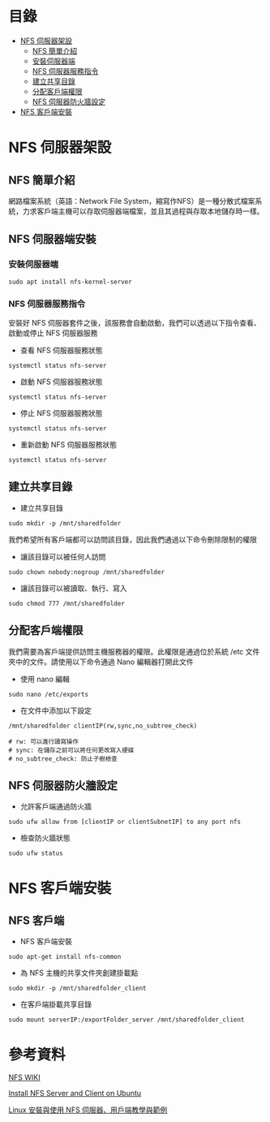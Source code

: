 # 目錄
- [NFS 伺服器架設](#nfs-伺服器架設)
  - [NFS 簡單介紹](#nfs-簡單介紹)
  - [安裝伺服器端](#安裝伺服器端)
  - [NFS 伺服器服務指令](#nfs-伺服器服務指令)
  - [建立共享目錄](#建立共享目錄)
  - [分配客戶端權限](#分配客戶端權限)
  - [NFS 伺服器防火牆設定](#nfs-伺服器防火牆設定)
- [NFS 客戶端安裝](#nfs-客戶端安裝)
# NFS 伺服器架設
## NFS 簡單介紹
網路檔案系統（英語：Network File System，縮寫作NFS）是一種分散式檔案系統，力求客戶端主機可以存取伺服器端檔案，並且其過程與存取本地儲存時一樣。
## NFS 伺服器端安裝
### 安裝伺服器端
```
sudo apt install nfs-kernel-server
```
### NFS 伺服器服務指令
安裝好 NFS 伺服器套件之後，該服務會自動啟動，我們可以透過以下指令查看、啟動或停止 NFS 伺服器服務
- 查看 NFS 伺服器服務狀態
```
systemctl status nfs-server
```
- 啟動 NFS 伺服器服務狀態
```
systemctl status nfs-server
```
- 停止 NFS 伺服器服務狀態
```
systemctl status nfs-server
```
- 重新啟動 NFS 伺服器服務狀態
```
systemctl status nfs-server
```
## 建立共享目錄
- 建立共享目錄
```
sudo mkdir -p /mnt/sharedfolder
```
我們希望所有客戶端都可以訪問該目錄，因此我們通過以下命令刪除限制的權限
- 讓該目錄可以被任何人訪問
```
sudo chown nobody:nogroup /mnt/sharedfolder
```
- 讓該目錄可以被讀取、執行、寫入
```
sudo chmod 777 /mnt/sharedfolder
```
## 分配客戶端權限
我們需要為客戶端提供訪問主機服務器的權限。此權限是通過位於系統 /etc 文件夾中的文件。請使用以下命令通過 Nano 編輯器打開此文件
- 使用 nano 編輯
```
sudo nano /etc/exports
```
- 在文件中添加以下設定
```
/mnt/sharedfolder clientIP(rw,sync,no_subtree_check)
```
```
# rw: 可以進行讀寫操作
# sync: 在儲存之前可以將任何更改寫入硬碟
# no_subtree_check: 防止子樹檢查
```
## NFS 伺服器防火牆設定
- 允許客戶端通過防火牆
```
sudo ufw allow from [clientIP or clientSubnetIP] to any port nfs
```
- 檢查防火牆狀態
```
sudo ufw status
```
# NFS 客戶端安裝
## NFS 客戶端
- NFS 客戶端安裝
```
sudo apt-get install nfs-common
```
- 為 NFS 主機的共享文件夾創建掛載點
```
sudo mkdir -p /mnt/sharedfolder_client
```
- 在客戶端掛載共享目錄
```
sudo mount serverIP:/exportFolder_server /mnt/sharedfolder_client
```
# 參考資料
[NFS WIKI](https://zh.wikipedia.org/zh-tw/%E7%BD%91%E7%BB%9C%E6%96%87%E4%BB%B6%E7%B3%BB%E7%BB%9F)

[Install NFS Server and Client on Ubuntu](https://vitux.com/install-nfs-server-and-client-on-ubuntu/)

[Linux 安裝與使用 NFS 伺服器、用戶端教學與範例](https://officeguide.cc/linux-nfs-server-client-installation-configuration-tutorial-examples/)
